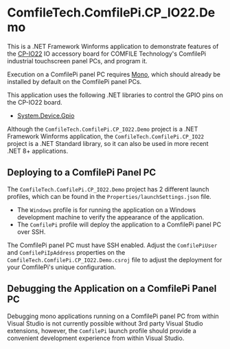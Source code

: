 # ComfileTech.ComfilePi.CP_IO22.Demo

This is a .NET Framework Winforms application to demonstrate features of the [CP-IO22](https://comfiletech.com/raspberry-pi-panel-pc/cp-io22-i-o-board-accessory-for-the-cpi-s-series/) IO accessory board for COMFILE Technology's ComfilePi industrial touchscreen panel PCs, and program it.

Execution on a ComfilePi panel PC requires [Mono](https://gitlab.winehq.org/mono/mono), which should already be installed by default on the ComfilePi panel PCs.

This application uses the following .NET libraries to control the GPIO pins on the CP-IO22 board.
* [System.Device.Gpio](https://www.nuget.org/packages/System.Device.Gpio/)

Although the `ComfileTech.ComfilePi.CP_IO22.Demo` project is a .NET Framework Winforms application, the `ComfileTech.ComfilePi.CP_IO22` project is a .NET Standard library, so it can also be used in more recent .NET 8+ applications.

## Deploying to a ComfilePi Panel PC

The `ComfileTech.ComfilePi.CP_IO22.Demo` project has 2 different launch profiles, which can be found in the `Properties/launchSettings.json` file.  
* The `Windows` profile is for running the application on a Windows development machine to verify the appearance of the application. 
* The `ComfilePi` profile will deploy the application to a ComfilePi panel PC over SSH.  

The ComfilePi panel PC must have SSH enabled.  Adjust the `ComfilePiUser` and `ComfilePiIpAddress` properties on the `ComfileTech.ComfilePi.CP_IO22.Demo.csroj` file to adjust the deployment for your ComfilePi's unique configuration.

## Debugging the Application on a ComfilePi Panel PC

Debugging mono applications running on a ComfilePi panel PC from within Visual Studio is not currently possible without 3rd party Visual Studio extensions, however, the `ComfilePi` launch profile should provide a convenient development experience from within Visual Studio.
